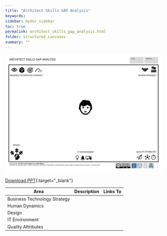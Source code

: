 ```yaml
---
title: "Architect Skills GAP Analysis"
keywords: 
sidebar: mydoc_sidebar
toc: true
permalink: architect_skills_gap_analysis.html
folder: structured_canvases
summary: ""
---
```


![image001](media/architect_skills_gap_analysis001.svg)

[Download PPT](media/ppt/architect_skills_gap_analysis.ppt){:target="_blank"}

| Area | Description | Links To |
| --- | --- | --- |
| Business Technology Strategy |   |   |
| Human Dynamics |   |   |
| Design |   |   |
| IT Environment |   |   |
| Quality Attributes |   |   |